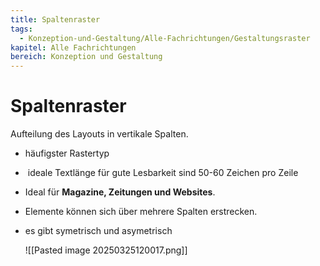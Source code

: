 ```yaml
---
title: Spaltenraster
tags:
  - Konzeption-und-Gestaltung/Alle-Fachrichtungen/Gestaltungsraster
kapitel: Alle Fachrichtungen
bereich: Konzeption und Gestaltung
---
```

# Spaltenraster

Aufteilung des Layouts in vertikale Spalten.

- häufigster Rastertyp
-  ideale Textlänge für gute Lesbarkeit sind 50-60 Zeichen pro Zeile
- Ideal für **Magazine, Zeitungen und Websites**.
    
- Elemente können sich über mehrere Spalten erstrecken.
- es gibt symetrisch und asymetrisch

   ![[Pasted image 20250325120017.png]]